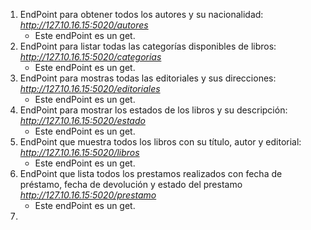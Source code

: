 1. EndPoint para obtener todos los autores y su nacionalidad: *http://127.10.16.15:5020/autores*
    * Este endPoint es un get.
2. EndPoint para listar todas las categorías disponibles de libros: *http://127.10.16.15:5020/categorias*
    * Este endPoint es un get.
3. EndPoint para mostras todas las editoriales y sus direcciones: *http://127.10.16.15:5020/editoriales*
    * Este endPoint es un get.
4. EndPoint para mostrar los estados de los libros y su descripción: *http://127.10.16.15:5020/estado*
    * Este endPoint es un get.
5. EndPoint que muestra todos los libros con su título, autor y editorial: *http://127.10.16.15:5020/libros*
    * Este endPoint es un get.
6. EndPoint que lista todos los prestamos realizados con fecha de préstamo, fecha de devolución y estado del prestamo *http://127.10.16.15:5020/prestamo*
    * Este endPoint es un get.
7. 
